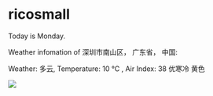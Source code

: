 # ricosmall

Today is Monday.

Weather infomation of 深圳市南山区， 广东省， 中国: 

Weather: 多云, Temperature: 10 ℃ , Air Index: 38 优寒冷 黄色

<img src="https://github-readme-stats.vercel.app/api?username=ricosmall&show_icons=true" />
